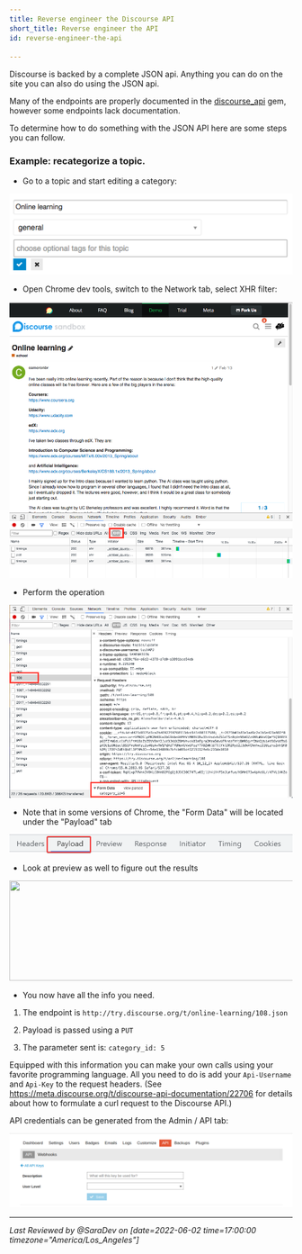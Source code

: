 ```yaml
---
title: Reverse engineer the Discourse API
short_title: Reverse engineer the API
id: reverse-engineer-the-api

---
```

Discourse is backed by a complete JSON api. Anything you can do on the site you can also do using the JSON api. 

Many of the endpoints are properly documented in the [discourse_api][1] gem, however some endpoints lack documentation. 

To determine how to do something with the JSON API here are some steps you can follow. 

### Example: recategorize a topic.

- Go to a topic and start editing a category:

![image|526x151](/assets/reverse-engineer-the-api-1.png)

- Open Chrome dev tools, switch to the Network tab, select XHR filter:

![image|513x500](/assets/reverse-engineer-the-api-2.png)

- Perform the operation

![image|690x469](/assets/reverse-engineer-the-api-3.png)

- Note that in some versions of Chrome, the "Form Data" will be located under the "Payload" tab

![image|690x47, 75%](/assets/reverse-engineer-the-api-4.png)

- Look at preview as well to figure out the results

<img src="//assets-meta-cdck-prod-meta.s3.dualstack.us-west-1.amazonaws.com/original/3X/a/f/af1560423c5cbee00f1f5fe4685d7b798c52494f.png" width="687" height="178">

- You now have all the info you need. 

 1. The endpoint is `http://try.discourse.org/t/online-learning/108.json`

 2. Payload is passed using a `PUT`

 3. The parameter sent is: `category_id: 5`

Equipped with this information you can make your own calls using your favorite programming language. All you need to do is add your  `Api-Username` and `Api-Key` to the request headers. (See https://meta.discourse.org/t/discourse-api-documentation/22706 for details about how to formulate a curl request to the Discourse API.)

API credentials can be generated from the Admin / API tab:

![image|690x180](/assets/reverse-engineer-the-api-5.png)

[1]: https://github.com/discourse/discourse_api

---
*Last Reviewed by @SaraDev on [date=2022-06-02 time=17:00:00 timezone="America/Los_Angeles"]*
